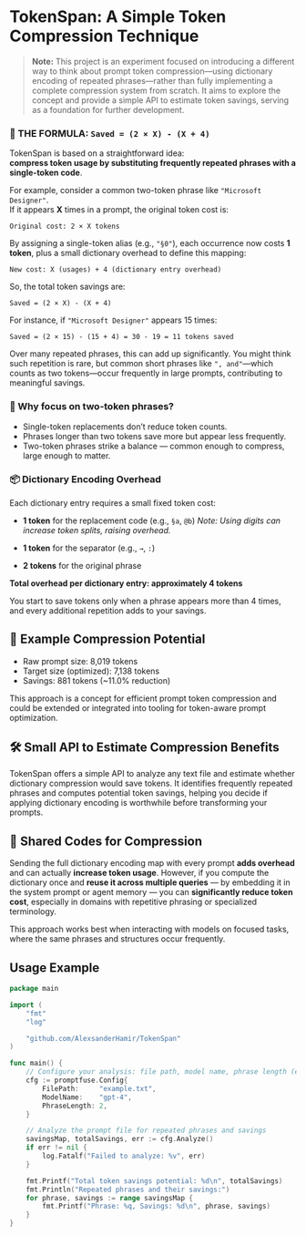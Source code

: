 # TokenSpan: A Simple Token Compression Technique

> **Note:** This project is an experiment focused on introducing a different way to think about prompt token compression—using dictionary encoding of repeated phrases—rather than fully implementing a complete compression system from scratch. It aims to explore the concept and provide a simple API to estimate token savings, serving as a foundation for further development.

### 🔢 THE FORMULA: `Saved = (2 × X) - (X + 4)`

TokenSpan is based on a straightforward idea:  
**compress token usage by substituting frequently repeated phrases with a single-token code**.

For example, consider a common two-token phrase like `"Microsoft Designer"`.  
If it appears **X** times in a prompt, the original token cost is:

```
Original cost: 2 × X tokens
```

By assigning a single-token alias (e.g., `"§0"`), each occurrence now costs **1 token**, plus a small dictionary overhead to define this mapping:

```
New cost: X (usages) + 4 (dictionary entry overhead)
```

So, the total token savings are:

```
Saved = (2 × X) - (X + 4)
```

For instance, if `"Microsoft Designer"` appears 15 times:

```
Saved = (2 × 15) - (15 + 4) = 30 - 19 = 11 tokens saved
```

Over many repeated phrases, this can add up significantly. You might think such repetition is rare, but common short phrases like `", and"`—which counts as two tokens—occur frequently in large prompts, contributing to meaningful savings.

### 🎯 Why focus on two-token phrases?

- Single-token replacements don’t reduce token counts.
- Phrases longer than two tokens save more but appear less frequently.
- Two-token phrases strike a balance — common enough to compress, large enough to matter.

### 📦 Dictionary Encoding Overhead

Each dictionary entry requires a small fixed token cost:

- **1 token** for the replacement code (e.g., `§a`, `@b`)
  _Note: Using digits can increase token splits, raising overhead._

- **1 token** for the separator (e.g., `→`, `:`)

- **2 tokens** for the original phrase

**Total overhead per dictionary entry: approximately 4 tokens**

You start to save tokens only when a phrase appears more than 4 times, and every additional repetition adds to your savings.

## 🚀 Example Compression Potential

- Raw prompt size: 8,019 tokens
- Target size (optimized): 7,138 tokens
- Savings: 881 tokens (\~11.0% reduction)

This approach is a concept for efficient prompt token compression and could be extended or integrated into tooling for token-aware prompt optimization.

## 🛠️ Small API to Estimate Compression Benefits

TokenSpan offers a simple API to analyze any text file and estimate whether dictionary compression would save tokens. It identifies frequently repeated phrases and computes potential token savings, helping you decide if applying dictionary encoding is worthwhile before transforming your prompts.

## 🔁 Shared Codes for Compression

Sending the full dictionary encoding map with every prompt **adds overhead** and can actually **increase token usage**. However, if you compute the dictionary once and **reuse it across multiple queries** — by embedding it in the system prompt or agent memory — you can **significantly reduce token cost**, especially in domains with repetitive phrasing or specialized terminology.

This approach works best when interacting with models on focused tasks, where the same phrases and structures occur frequently.

## Usage Example

```go
package main

import (
    "fmt"
    "log"

    "github.com/AlexsanderHamir/TokenSpan"
)

func main() {
    // Configure your analysis: file path, model name, phrase length (e.g., 2 tokens)
    cfg := promptfuse.Config{
        FilePath:     "example.txt",
        ModelName:    "gpt-4",
        PhraseLength: 2,
    }

    // Analyze the prompt file for repeated phrases and savings
    savingsMap, totalSavings, err := cfg.Analyze()
    if err != nil {
        log.Fatalf("Failed to analyze: %v", err)
    }

    fmt.Printf("Total token savings potential: %d\n", totalSavings)
    fmt.Println("Repeated phrases and their savings:")
    for phrase, savings := range savingsMap {
        fmt.Printf("Phrase: %q, Savings: %d\n", phrase, savings)
    }
}
```
